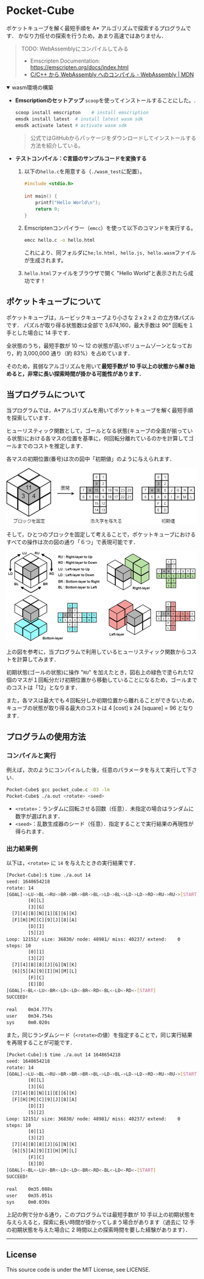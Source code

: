 # Pocket-Cube

ポケットキューブを解く最短手順を A* アルゴリズムで探索するプログラムです．
かなり力任せの探索を行うため，あまり高速ではありません．

> TODO: WebAssemblyにコンパイルしてみる
> - Emscripten Documentation: https://emscripten.org/docs/index.html
> - [C/C++ から WebAssembly へのコンパイル - WebAssembly | MDN](https://developer.mozilla.org/ja/docs/WebAssembly/C_to_wasm)

<details open>
<summary>wasm環境の構築</summary>

- **Emscriptionのセットアップ**
  `scoop`を使ってインストールすることにした。.
  ```sh
  scoop install emscripton    # install emscription
  emsdk install latest  # install latest wasm sdk
  emsdk activate latest # activate wasm sdk
  ```
  > 公式ではGitHubからパッケージをダウンロードしてインストールする方法を紹介している。

- **テストコンパイル：C言語のサンプルコードを変換する**
  1. 以下の`hello.c`を用意する（`./wasm_test`に配置）。
     ```c
     #include <stdio.h>

     int main() {
         printf("Hello World\n");
         return 0;
     }
     ```
  2. Emscriptenコンパイラー（`emcc`）を使って以下のコマンドを実行する。
     ```sh
     emcc hello.c -o hello.html
     ```
     これにより、同フォルダに`he;lo.html, hello.js, hello.wasm`ファイルが生成されます。

  3. `hello.html`ファイルをブラウザで開く
     "Hello World"と表示されたら成功です！

</details>

## ポケットキューブについて

ポケットキューブは，ルービックキューブより小さな 2 x 2 x 2 の立方体パズルです．
パズルが取り得る状態数は全部で 3,674,160，最大手数は 90° 回転を１手とした場合に 14 手です．

全状態のうち，最短手数が 10 ～ 12 の状態が高いボリュームゾーンとなっており，約 3,000,000 通り（約 83%）を占めています．

そのため，貧弱なアルゴリズムを用いて**最短手数が 10 手以上の状態から解き始めると，非常に長い探索時間が掛かる可能性があります．**

## 当プログラムについて

当プログラムでは，A*アルゴリズムを用いてポケットキューブを解く最短手順を探索しています．

ヒューリスティック関数として，ゴールとなる状態(キューブの全面が揃っている状態)における各マスの位置を基準に，何回転分離れているのかを計算してゴールまでのコストを推定します．

各マスの初期位置(番号)は次の図中「初期値」のように与えられます．

![alt 各マスの初期位置](img/Int_fig-03.png)

そして，ひとつのブロックを固定して考えることで，ポケットキューブにおけるすべての操作は次の図の通り「６つ」で表現可能です．

![alt 回転操作の種類](img/Int-fig-04.png)

上の図を参考に，当プログラムで利用しているヒューリスティック関数からコストを計算してみます．

初期状態(ゴールの状態)に操作 "<code>RU</code>" を加えたとき，図右上の緑色で塗られた12個のマスが１回転分だけ初期位置から移動していることになるため，ゴールまでのコストは「12」となります．

また，各マスは最大でも４回転分しか初期位置から離れることができないため，キューブの状態が取り得る最大のコストは 4 [cost] x 24 [square] = 96 となります． 

## プログラムの使用方法

### コンパイルと実行
例えば，次のようにコンパイルした後，任意のパラメータを与えて実行して下さい．
~~~sh
Pocket-Cube$ gcc pocket_cube.c -O3 -lm
Pocket-Cube$ ./a.out <rotate> <seed>
~~~
- <code>\<rotate\></code>：ランダムに回転させる回数（任意）．未指定の場合はランダムに数字が選ばれます．
- <code>\<seed\></code>：乱数生成器のシード（任意）．指定することで実行結果の再現性が得られます．

### 出力結果例
以下は，<code>\<rotate\></code> に <code>14</code> を与えたときの実行結果です．
~~~sh
[Pocket-Cube]:$ time ./a.out 14
seed: 1648654218
rotate: 14
[GOAL]->LU->BL->RU->BR->BR->BR->BL->LD->BL->LD->LD->RD->RU->RU->[START]
        [0][L]
        [3][G]
  [7][4][B][N][1][E][6][K]
  [F][H][M][C][9][J][8][A]
        [D][I]
        [5][2]
Loop: 12151/ size: 36830/ node: 48981/ miss: 40237/ extend:    0
steps: 10
        [0][1]
        [3][2]
  [7][4][B][8][J][G][N][K]
  [6][5][A][9][I][H][M][L]
        [F][C]
        [E][D]
[GOAL]<-BL<-LU<-BR<-LD<-LD<-BR<-RD<-BL<-LD<-RD<-[START]
SUCCEED!

real    0m34.777s
user    0m34.754s
sys     0m0.020s
~~~

また，同じランダムシード（<code>\<rotate\></code>の値）を指定することで，同じ実行結果を再現することが可能です．
~~~sh
[Pocket-Cube]:$ time ./a.out 14 1648654218
seed: 1648654218
rotate: 14
[GOAL]->LU->BL->RU->BR->BR->BR->BL->LD->BL->LD->LD->RD->RU->RU->[START]
        [0][L]
        [3][G]
  [7][4][B][N][1][E][6][K]
  [F][H][M][C][9][J][8][A]
        [D][I]
        [5][2]
Loop: 12151/ size: 36830/ node: 48981/ miss: 40237/ extend:    0
steps: 10
        [0][1]
        [3][2]
  [7][4][B][8][J][G][N][K]
  [6][5][A][9][I][H][M][L]
        [F][C]
        [E][D]
[GOAL]<-BL<-LU<-BR<-LD<-LD<-BR<-RD<-BL<-LD<-RD<-[START]
SUCCEED!

real    0m35.088s
user    0m35.051s
sys     0m0.030s
~~~

上記の例で分かる通り，このプログラムでは最短手数が 10 手以上の初期状態を与えらえると，探索に長い時間が掛かってしまう場合があります（過去に 12 手の初期状態を与えた場合に $2$ 時間以上の探索時間を要した経験があります）．

---
## License
This source code is under the MIT License, see LICENSE.
